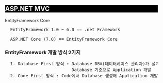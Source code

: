 <style>
  h2{background: black; color: white;}
</style>

<h2> ASP.NET MVC </h2>
<label> EntityFramework Core </label>

<pre>
  EntityFramework 1.0 ~ 6.0 == .net Framework
  
  ASP.NET Core (7.0) == EntityFramework Core
</pre>

<h3>EntityFramework 개발 방식 2가지</h3>
<pre>
  1. Database First 방식 : Database DBA(데이터베이스 관리자)가 설계 + 물리적 데이터베이스 완성 상태
                          Database 기준으로 Application 개발
  2. Code First 방식 : Code에서 Database 생성해 Application 개발
</pre>
